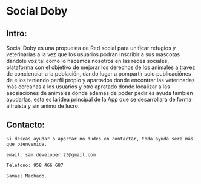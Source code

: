 # Social Doby

## Intro:

Social Doby es una propuesta de Red social para unificar refugios y veterinarias a la vez que los
usuarios podran inscribir a sus mascotas dandole voz tal como lo hacemos nosotros en las redes
sociales, plataforma con el objetivo de mejorar los derechos de los animales a travez de
concienciar a la población, dando lugar a pompartir solo publicaciónes de ellos teniendo perfil
propio y apartados donde encontrar las veterinarias más cercanas a los usuarios y otro apratado
donde localizar a las asosiaciones de animales donde ademas de poder pedirles ayuda tambien
ayudarlas, esta es la idea principal de la App que se desarrollará de forma altruista y sin animo
de lucro.

## Contacto:

    Si deseas ayudar o aportar no dudes en contactar, toda ayuda sera más que bienvenida.

    email: sam.developer.23@gmail.com

    Telefono: 958 466 687

    Samael Machado.
